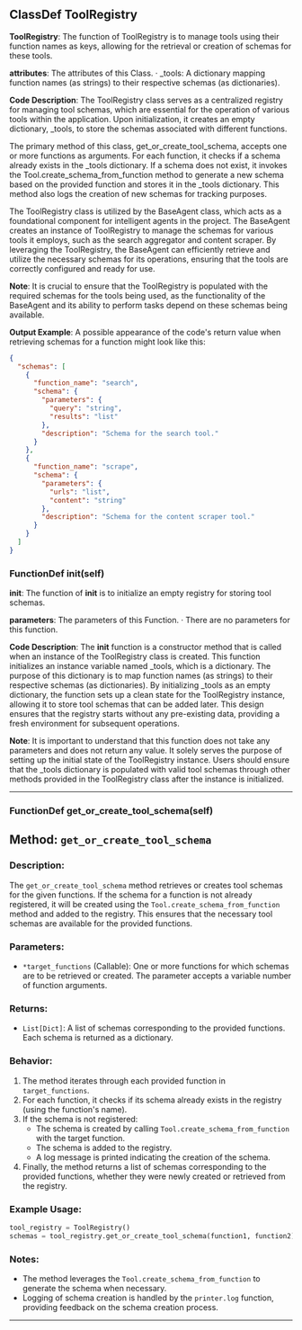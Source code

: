 ## ClassDef ToolRegistry
**ToolRegistry**: The function of ToolRegistry is to manage tools using their function names as keys, allowing for the retrieval or creation of schemas for these tools.

**attributes**: The attributes of this Class.
· _tools: A dictionary mapping function names (as strings) to their respective schemas (as dictionaries).

**Code Description**: The ToolRegistry class serves as a centralized registry for managing tool schemas, which are essential for the operation of various tools within the application. Upon initialization, it creates an empty dictionary, _tools, to store the schemas associated with different functions. 

The primary method of this class, get_or_create_tool_schema, accepts one or more functions as arguments. For each function, it checks if a schema already exists in the _tools dictionary. If a schema does not exist, it invokes the Tool.create_schema_from_function method to generate a new schema based on the provided function and stores it in the _tools dictionary. This method also logs the creation of new schemas for tracking purposes.

The ToolRegistry class is utilized by the BaseAgent class, which acts as a foundational component for intelligent agents in the project. The BaseAgent creates an instance of ToolRegistry to manage the schemas for various tools it employs, such as the search aggregator and content scraper. By leveraging the ToolRegistry, the BaseAgent can efficiently retrieve and utilize the necessary schemas for its operations, ensuring that the tools are correctly configured and ready for use.

**Note**: It is crucial to ensure that the ToolRegistry is populated with the required schemas for the tools being used, as the functionality of the BaseAgent and its ability to perform tasks depend on these schemas being available.

**Output Example**: A possible appearance of the code's return value when retrieving schemas for a function might look like this:
```json
{
  "schemas": [
    {
      "function_name": "search",
      "schema": {
        "parameters": {
          "query": "string",
          "results": "list"
        },
        "description": "Schema for the search tool."
      }
    },
    {
      "function_name": "scrape",
      "schema": {
        "parameters": {
          "urls": "list",
          "content": "string"
        },
        "description": "Schema for the content scraper tool."
      }
    }
  ]
}
```
### FunctionDef __init__(self)
**__init__**: The function of __init__ is to initialize an empty registry for storing tool schemas.

**parameters**: The parameters of this Function.
· There are no parameters for this function.

**Code Description**: The __init__ function is a constructor method that is called when an instance of the ToolRegistry class is created. This function initializes an instance variable named _tools, which is a dictionary. The purpose of this dictionary is to map function names (as strings) to their respective schemas (as dictionaries). By initializing _tools as an empty dictionary, the function sets up a clean state for the ToolRegistry instance, allowing it to store tool schemas that can be added later. This design ensures that the registry starts without any pre-existing data, providing a fresh environment for subsequent operations.

**Note**: It is important to understand that this function does not take any parameters and does not return any value. It solely serves the purpose of setting up the initial state of the ToolRegistry instance. Users should ensure that the _tools dictionary is populated with valid tool schemas through other methods provided in the ToolRegistry class after the instance is initialized.
***
### FunctionDef get_or_create_tool_schema(self)
## Method: `get_or_create_tool_schema`

### Description:
The `get_or_create_tool_schema` method retrieves or creates tool schemas for the given functions. If the schema for a function is not already registered, it will be created using the `Tool.create_schema_from_function` method and added to the registry. This ensures that the necessary tool schemas are available for the provided functions.

### Parameters:
- `*target_functions` (Callable): One or more functions for which schemas are to be retrieved or created. The parameter accepts a variable number of function arguments.

### Returns:
- `List[Dict]`: A list of schemas corresponding to the provided functions. Each schema is returned as a dictionary.

### Behavior:
1. The method iterates through each provided function in `target_functions`.
2. For each function, it checks if its schema already exists in the registry (using the function's name).
3. If the schema is not registered:
   - The schema is created by calling `Tool.create_schema_from_function` with the target function.
   - The schema is added to the registry.
   - A log message is printed indicating the creation of the schema.
4. Finally, the method returns a list of schemas corresponding to the provided functions, whether they were newly created or retrieved from the registry.

### Example Usage:
```python
tool_registry = ToolRegistry()
schemas = tool_registry.get_or_create_tool_schema(function1, function2)
```

### Notes:
- The method leverages the `Tool.create_schema_from_function` to generate the schema when necessary.
- Logging of schema creation is handled by the `printer.log` function, providing feedback on the schema creation process.
***
